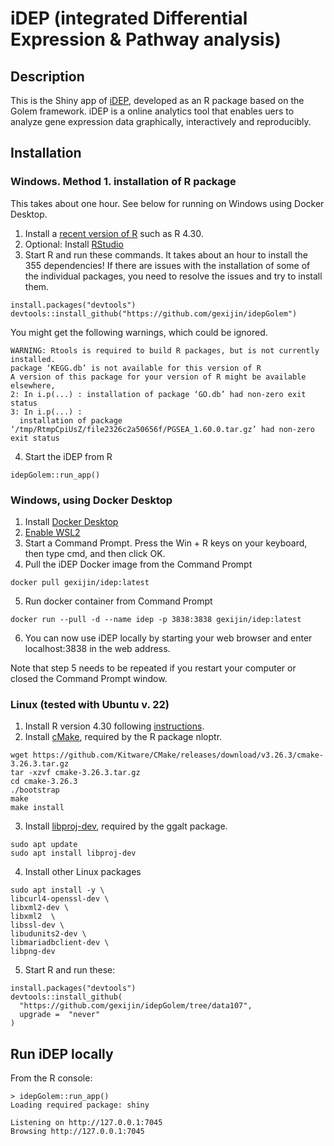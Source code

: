 # iDEP (integrated Differential Expression & Pathway analysis)

## Description

This is the Shiny app of [iDEP](<http:://bioinformatics.sdstate.edu/idep11/>), developed as an R package based on the Golem framework.
iDEP is a online analytics tool that enables uers to analyze gene expression data graphically, interactively and reproducibly. 


## Installation

### Windows. Method 1. installation of R package
This takes about one hour. See below for running on Windows using Docker Desktop.
1. Install a [recent version of R](https://cloud.r-project.org/) such as R 4.30. 
2. Optional: Install [RStudio](https://posit.co/download/rstudio-desktop/) 
3. Start R and run these commands. It takes about an hour to install the 355 dependencies! If there are issues with the installation of some of the individual packages, you need to resolve the issues and try to install them.

```{R}
install.packages("devtools")
devtools::install_github("https://github.com/gexijin/idepGolem")
```

You might get the following warnings, which could be ignored.

```{R}
WARNING: Rtools is required to build R packages, but is not currently installed.
package ‘KEGG.db’ is not available for this version of R
A version of this package for your version of R might be available elsewhere,
2: In i.p(...) : installation of package ‘GO.db’ had non-zero exit status
3: In i.p(...) :
  installation of package ‘/tmp/RtmpCpiUsZ/file2326c2a50656f/PGSEA_1.60.0.tar.gz’ had non-zero exit status
```
4. Start the iDEP from R
```{R}
idepGolem::run_app()
```

### Windows, using Docker Desktop
1. Install [Docker Desktop](https://docs.docker.com/desktop/install/windows-install/)
2. [Enable WSL2](https://learn.microsoft.com/en-us/windows/wsl/install-manual)
3. Start a Command Prompt. Press the Win + R keys on your keyboard, then type cmd, and then click OK.
4. Pull the iDEP Docker image from the Command Prompt
```
docker pull gexijin/idep:latest
```
5. Run docker container from Command Prompt
```
docker run --pull -d --name idep -p 3838:3838 gexijin/idep:latest 
```
6. You can now use iDEP locally by starting your web browser and enter localhost:3838 in the web address.

Note that step 5 needs to be repeated if you restart your computer or closed the Command Prompt window.

### Linux (tested with Ubuntu v. 22)
1. Install R version 4.30  following [instructions](https://cloud.r-project.org/bin/linux/ubuntu/). 
2. Install [cMake](https://cmake.org/install/), required by the R package nloptr.
```
wget https://github.com/Kitware/CMake/releases/download/v3.26.3/cmake-3.26.3.tar.gz
tar -xzvf cmake-3.26.3.tar.gz
cd cmake-3.26.3
./bootstrap
make 
make install
```
3. Install [libproj-dev](), required by the ggalt package.
```
sudo apt update
sudo apt install libproj-dev
```
4. Install other Linux packages
```
sudo apt install -y \
libcurl4-openssl-dev \
libxml2-dev \
libxml2  \
libssl-dev \
libudunits2-dev \
libmariadbclient-dev \
libpng-dev
```
5. Start R and run these:
```{R}
install.packages("devtools")
devtools::install_github(
  "https://github.com/gexijin/idepGolem/tree/data107",
  upgrade =  "never"
)
```


## Run iDEP locally

From the R console:
```{R}
> idepGolem::run_app() 
Loading required package: shiny

Listening on http://127.0.0.1:7045
Browsing http://127.0.0.1:7045
```
